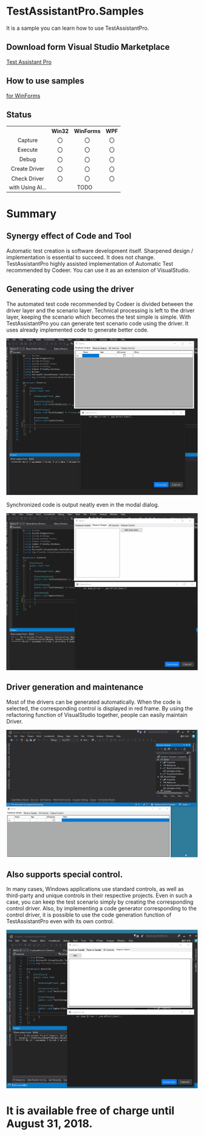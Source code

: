# TestAssistantPro.Samples
It is a sample you can learn how to use TestAssistantPro.

Download form Visual Studio Marketplace  
-------------
[Test Assistant Pro](https://marketplace.visualstudio.com/items?itemName=Codeer.TestAssistantPro "Title")

How to use samples
-------------
[for WinForms](https://github.com/Codeer-Software/TestAssistantPro.Samples/tree/master/WinForms "Title")

Status
-------------
<table>
<tr>
  <th></th>
  <th align="center">Win32</th>
  <th align="center">WinForms</th>
  <th align="center">WPF</th>
</tr>
<tr>
  <td align="center">Capture</td>
  <td align="center">〇</td>
  <td align="center">〇</td>
  <td align="center">〇</td>
</tr>
<tr>
  <td align="center">Execute</td>
  <td align="center">〇</td>
  <td align="center">〇</td>
  <td align="center">〇</td>
</tr>
<tr>
  <td align="center">Debug</td>
  <td align="center">〇</td>
  <td align="center">〇</td>
  <td align="center">〇</td>
</tr>
<tr>
  <td align="center">Create Driver</td>
  <td align="center">〇</td>
  <td align="center">〇</td>
  <td align="center">〇</td>
</tr>
<tr>
  <td align="center">Check Driver</td>
  <td align="center">〇</td>
  <td align="center">〇</td>
  <td align="center">〇</td>
</tr>
<tr>
  <td align="center">with Using AI...</td>
  <td colspan=3 align="center">TODO</td>
</tr>
</table>

Summary 
=============

Synergy effect of Code and Tool
-------------
Automatic test creation is software development itself. Sharpened design / implementation is essential to succeed. It does not change.
TestAssistantPro highly assisted implementation of Automatic Test recommended by Codeer.
You can use it as an extension of VisualStudio.

Generating code using the driver
-------------
The automated test code recommended by Codeer is divided between the driver layer and the scenario layer. Technical processing is left to the driver layer, keeping the scenario which becomes the test simple is simple.
With TestAssistantPro you can generate test scenario code using the driver. It uses already implemented code to generate better code.

 ![CaptureCommand.gif](https://raw.githubusercontent.com/Codeer-Software/TestAssistantPro.Samples/master/Img/CaptureCommand.gif)

Synchronized code is output neatly even in the modal dialog.

 ![ModalCaptureCommand.gif](https://raw.githubusercontent.com/Codeer-Software/TestAssistantPro.Samples/master/Img/ModalCaptureCommand.gif)

Driver generation and maintenance
-------------
Most of the drivers can be generated automatically.
When the code is selected, the corresponding control is displayed in red frame.
By using the refactoring function of VisualStudio together, people can easily maintain Driver.

 ![AnalyzeWindow_CreateDriver.gif](https://raw.githubusercontent.com/Codeer-Software/TestAssistantPro.Samples/master/Img/AnalyzeWindow_CreateDriver.gif)

Also supports special control.
-------------
In many cases, Windows applications use standard controls, as well as third-party and unique controls in their respective projects. Even in such a case, you can keep the test scenario simply by creating the corresponding control driver.
Also, by implementing a code generator corresponding to the control driver, it is possible to use the code generation function of TestAssistantPro even with its own control.

 ![CaptureCommand2.gif](https://raw.githubusercontent.com/Codeer-Software/TestAssistantPro.Samples/master/Img/CaptureCommand2.gif)

It is available free of charge until August 31, 2018.
=============
